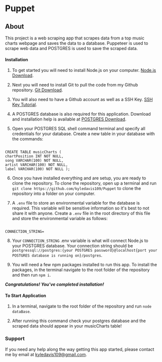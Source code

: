 # Puppet

## About

This project is a web scraping app that scrapes data from a top music charts webpage and saves the data to a database. Puppeteer is used to scrape web data and POSTGRES is used to save the scraped data.

#### Installation

1. To get started you will need to install Node.js on your computer. [Node.js Download](https://nodejs.org/en/download/).

2. Next you will need to install Git to pull the code from my Github repository. [Git Download](https://git-scm.com/downloads).

3. You will also need to have a Github account as well as a SSH Key. [SSH Key Tutorial](https://docs.github.com/en/authentication/connecting-to-github-with-ssh/generating-a-new-ssh-key-and-adding-it-to-the-ssh-agent).

4. A POSTGRES database is also required for this application. Download and installation help is available at [POSTGRES Download](https://www.postgresql.org/download/).

5. Open your POSTGRES SQL shell command terminal and specify all credentials for your database. Create a new table in your database with the commands:

```

CREATE TABLE musicCharts (
chartPosition INT NOT NULL,
song VARCHAR(100) NOT NULL,
artist VARCHAR(100) NOT NULL,
label VARCHAR(100) NOT NULL );

```

6. Once you have installed everything and are setup, you are ready to clone the repository. To clone the repository, open up a terminal and run `git clone https://github.com/kyledavis109/Puppet` to clone the repository into a folder on your computer.

7. A `.env` file to store an environmental variable for the database is required. This variable will be sensitive information so it's best to not share it with anyone. Create a `.env` file in the root directory of this file and store the environmental variable as follows:

```

CONNECTION_STRING=

```

8. Your `CONNECTION_STRING` .env variable is what will connect Node.js to your POSTGRES database. Your connection string should be `postgressql://postgres:{your POSTGRES password}@localhost{port your POSTGRES database is running on}/postgres`.

9. You will need a few npm packages installed to run this app. To install the packages, in the terminal navigate to the root folder of the repository and then run `npm i`.

***Congratulations! You've completed installation!***

#### To Start Application

1. In a terminal, navigate to the root folder of the repository and run `node dataBase`.

2. After running this command check your postgres database and the scraped data should appear in your musicCharts table!

### Support

If you need any help along the way getting this app started, please contact me by email at kyledavis109@gmail.com.